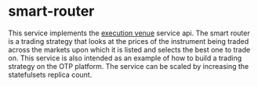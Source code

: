# smart-router

This service implements the [execution venue](https://github.com/d-protocol/otp/blob/master/protobuf/services/executionvenue.proto) service api.  The smart router is a trading strategy that looks at the prices of the instrument being traded across the markets upon which it is listed and selects the best one to trade on.  This service is also intended as an example of how to build a trading strategy on the OTP platform.  The service can be scaled by increasing the statefulsets replica count.
